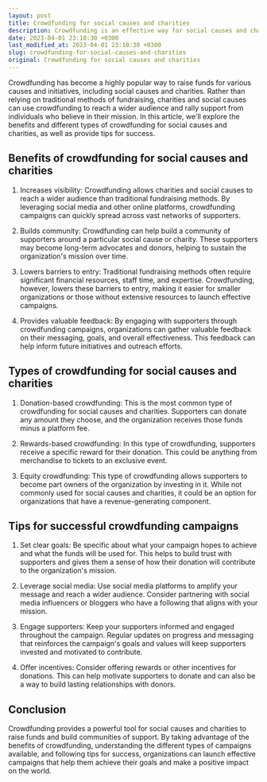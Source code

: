 ```yaml
---
layout: post
title: Crowdfunding for social causes and charities
description: Crowdfunding is an effective way for social causes and charities to rally support and raise funds for their initiatives. Learn more about its benefits, types, and tips for success.
date: 2023-04-01 23:10:30 +0300
last_modified_at: 2023-04-01 23:10:30 +0300
slug: crowdfunding-for-social-causes-and-charities
original: Crowdfunding for social causes and charities
---
```


Crowdfunding has become a highly popular way to raise funds for various causes and initiatives, including social causes and charities. Rather than relying on traditional methods of fundraising, charities and social causes can use crowdfunding to reach a wider audience and rally support from individuals who believe in their mission. In this article, we'll explore the benefits and different types of crowdfunding for social causes and charities, as well as provide tips for success.

## Benefits of crowdfunding for social causes and charities

1. Increases visibility: Crowdfunding allows charities and social causes to reach a wider audience than traditional fundraising methods. By leveraging social media and other online platforms, crowdfunding campaigns can quickly spread across vast networks of supporters.

2. Builds community: Crowdfunding can help build a community of supporters around a particular social cause or charity. These supporters may become long-term advocates and donors, helping to sustain the organization's mission over time.

3. Lowers barriers to entry: Traditional fundraising methods often require significant financial resources, staff time, and expertise. Crowdfunding, however, lowers these barriers to entry, making it easier for smaller organizations or those without extensive resources to launch effective campaigns.

4. Provides valuable feedback: By engaging with supporters through crowdfunding campaigns, organizations can gather valuable feedback on their messaging, goals, and overall effectiveness. This feedback can help inform future initiatives and outreach efforts.

## Types of crowdfunding for social causes and charities 

1. Donation-based crowdfunding: This is the most common type of crowdfunding for social causes and charities. Supporters can donate any amount they choose, and the organization receives those funds minus a platform fee.

2. Rewards-based crowdfunding: In this type of crowdfunding, supporters receive a specific reward for their donation. This could be anything from merchandise to tickets to an exclusive event.

3. Equity crowdfunding: This type of crowdfunding allows supporters to become part owners of the organization by investing in it. While not commonly used for social causes and charities, it could be an option for organizations that have a revenue-generating component.

## Tips for successful crowdfunding campaigns 

1. Set clear goals: Be specific about what your campaign hopes to achieve and what the funds will be used for. This helps to build trust with supporters and gives them a sense of how their donation will contribute to the organization's mission.

2. Leverage social media: Use social media platforms to amplify your message and reach a wider audience. Consider partnering with social media influencers or bloggers who have a following that aligns with your mission.

3. Engage supporters: Keep your supporters informed and engaged throughout the campaign. Regular updates on progress and messaging that reinforces the campaign's goals and values will keep supporters invested and motivated to contribute.

4. Offer incentives: Consider offering rewards or other incentives for donations. This can help motivate supporters to donate and can also be a way to build lasting relationships with donors.

## Conclusion

Crowdfunding provides a powerful tool for social causes and charities to raise funds and build communities of support. By taking advantage of the benefits of crowdfunding, understanding the different types of campaigns available, and following tips for success, organizations can launch effective campaigns that help them achieve their goals and make a positive impact on the world.